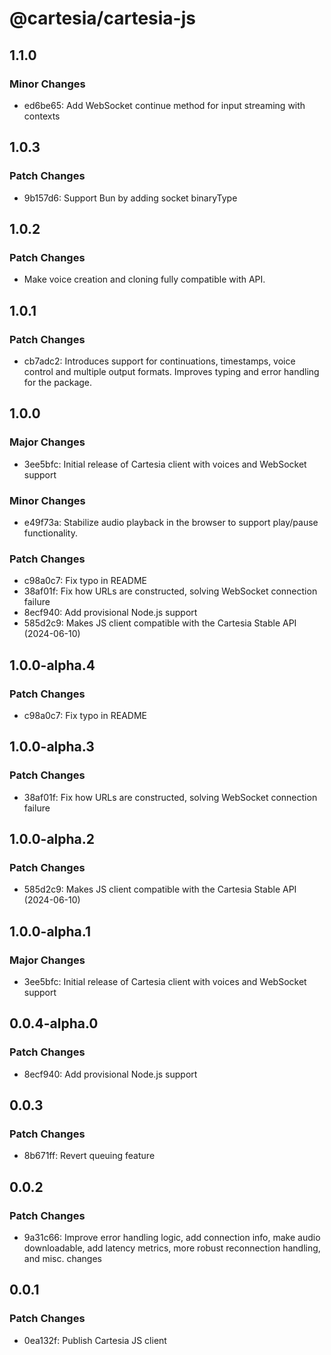 # @cartesia/cartesia-js

## 1.1.0

### Minor Changes

- ed6be65: Add WebSocket continue method for input streaming with contexts

## 1.0.3

### Patch Changes

- 9b157d6: Support Bun by adding socket binaryType

## 1.0.2

### Patch Changes

- Make voice creation and cloning fully compatible with API.

## 1.0.1

### Patch Changes

- cb7adc2: Introduces support for continuations, timestamps, voice control and multiple output formats. Improves typing and error handling for the package.

## 1.0.0

### Major Changes

- 3ee5bfc: Initial release of Cartesia client with voices and WebSocket support

### Minor Changes

- e49f73a: Stabilize audio playback in the browser to support play/pause functionality.

### Patch Changes

- c98a0c7: Fix typo in README
- 38af01f: Fix how URLs are constructed, solving WebSocket connection failure
- 8ecf940: Add provisional Node.js support
- 585d2c9: Makes JS client compatible with the Cartesia Stable API (2024-06-10)

## 1.0.0-alpha.4

### Patch Changes

- c98a0c7: Fix typo in README

## 1.0.0-alpha.3

### Patch Changes

- 38af01f: Fix how URLs are constructed, solving WebSocket connection failure

## 1.0.0-alpha.2

### Patch Changes

- 585d2c9: Makes JS client compatible with the Cartesia Stable API (2024-06-10)

## 1.0.0-alpha.1

### Major Changes

- 3ee5bfc: Initial release of Cartesia client with voices and WebSocket support

## 0.0.4-alpha.0

### Patch Changes

- 8ecf940: Add provisional Node.js support

## 0.0.3

### Patch Changes

- 8b671ff: Revert queuing feature

## 0.0.2

### Patch Changes

- 9a31c66: Improve error handling logic, add connection info, make audio downloadable, add latency metrics, more robust reconnection handling, and misc. changes

## 0.0.1

### Patch Changes

- 0ea132f: Publish Cartesia JS client
